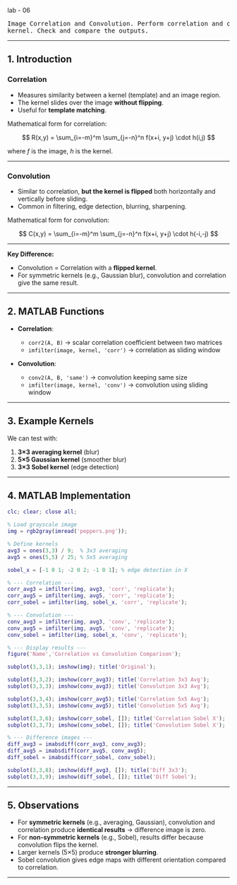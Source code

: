 lab - 06
<pre>
Image Correlation and Convolution. Perform correlation and convolution with different size 
kernel. Check and compare the outputs. 
</pre>
---

## **1. Introduction**

### **Correlation**

* Measures similarity between a kernel (template) and an image region.
* The kernel slides over the image **without flipping**.
* Useful for **template matching**.

Mathematical form for correlation:

$$
R(x,y) = \sum_{i=-m}^m \sum_{j=-n}^n f(x+i, y+j) \cdot h(i,j)
$$

where $f$ is the image, $h$ is the kernel.

---

### **Convolution**

* Similar to correlation, **but the kernel is flipped** both horizontally and vertically before sliding.
* Common in filtering, edge detection, blurring, sharpening.

Mathematical form for convolution:

$$
C(x,y) = \sum_{i=-m}^m \sum_{j=-n}^n f(x+i, y+j) \cdot h(-i,-j)
$$

---

**Key Difference:**

* Convolution = Correlation with a **flipped kernel**.
* For symmetric kernels (e.g., Gaussian blur), convolution and correlation give the same result.

---

## **2. MATLAB Functions**

* **Correlation**:

  * `corr2(A, B)` → scalar correlation coefficient between two matrices
  * `imfilter(image, kernel, 'corr')` → correlation as sliding window
* **Convolution**:

  * `conv2(A, B, 'same')` → convolution keeping same size
  * `imfilter(image, kernel, 'conv')` → convolution using sliding window

---

## **3. Example Kernels**

We can test with:

1. **3×3 averaging kernel** (blur)
2. **5×5 Gaussian kernel** (smoother blur)
3. **3×3 Sobel kernel** (edge detection)

---

## **4. MATLAB Implementation**

```matlab
clc; clear; close all;

% Load grayscale image
img = rgb2gray(imread('peppers.png'));

% Define kernels
avg3 = ones(3,3) / 9;  % 3x3 averaging
avg5 = ones(5,5) / 25; % 5x5 averaging

sobel_x = [-1 0 1; -2 0 2; -1 0 1]; % edge detection in X

% --- Correlation ---
corr_avg3 = imfilter(img, avg3, 'corr', 'replicate');
corr_avg5 = imfilter(img, avg5, 'corr', 'replicate');
corr_sobel = imfilter(img, sobel_x, 'corr', 'replicate');

% --- Convolution ---
conv_avg3 = imfilter(img, avg3, 'conv', 'replicate');
conv_avg5 = imfilter(img, avg5, 'conv', 'replicate');
conv_sobel = imfilter(img, sobel_x, 'conv', 'replicate');

% --- Display results ---
figure('Name','Correlation vs Convolution Comparison');

subplot(3,3,1); imshow(img); title('Original');

subplot(3,3,2); imshow(corr_avg3); title('Correlation 3x3 Avg');
subplot(3,3,3); imshow(conv_avg3); title('Convolution 3x3 Avg');

subplot(3,3,4); imshow(corr_avg5); title('Correlation 5x5 Avg');
subplot(3,3,5); imshow(conv_avg5); title('Convolution 5x5 Avg');

subplot(3,3,6); imshow(corr_sobel, []); title('Correlation Sobel X');
subplot(3,3,7); imshow(conv_sobel, []); title('Convolution Sobel X');

% --- Difference images ---
diff_avg3 = imabsdiff(corr_avg3, conv_avg3);
diff_avg5 = imabsdiff(corr_avg5, conv_avg5);
diff_sobel = imabsdiff(corr_sobel, conv_sobel);

subplot(3,3,8); imshow(diff_avg3, []); title('Diff 3x3');
subplot(3,3,9); imshow(diff_sobel, []); title('Diff Sobel');
```

---

## **5. Observations**

* For **symmetric kernels** (e.g., averaging, Gaussian), convolution and correlation produce **identical results** → difference image is zero.
* For **non-symmetric kernels** (e.g., Sobel), results differ because convolution flips the kernel.
* Larger kernels (5×5) produce **stronger blurring**.
* Sobel convolution gives edge maps with different orientation compared to correlation.

---